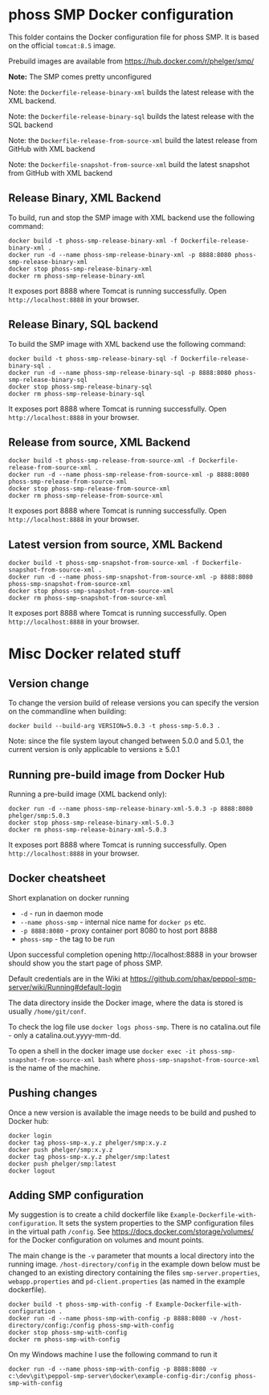 # phoss SMP Docker configuration

This folder contains the Docker configuration file for phoss SMP.
It is based on the official `tomcat:8.5` image.

Prebuild images are available from https://hub.docker.com/r/phelger/smp/

**Note:** The SMP comes pretty unconfigured

Note: the `Dockerfile-release-binary-xml` builds the latest release with the XML backend.

Note: the `Dockerfile-release-binary-sql` builds the latest release with the SQL backend

Note: the `Dockerfile-release-from-source-xml` build the latest release from GitHub with XML backend

Note: the `Dockerfile-snapshot-from-source-xml` build the latest snapshot from GitHub with XML backend

## Release Binary, XML Backend

To build, run and stop the SMP image with XML backend use the following command:

```
docker build -t phoss-smp-release-binary-xml -f Dockerfile-release-binary-xml .
docker run -d --name phoss-smp-release-binary-xml -p 8888:8080 phoss-smp-release-binary-xml
docker stop phoss-smp-release-binary-xml
docker rm phoss-smp-release-binary-xml
```

It exposes port 8888 where Tomcat is running successfully.
Open `http://localhost:8888` in your browser.

## Release Binary, SQL backend

To build the SMP image with XML backend use the following command:

```
docker build -t phoss-smp-release-binary-sql -f Dockerfile-release-binary-sql .
docker run -d --name phoss-smp-release-binary-sql -p 8888:8080 phoss-smp-release-binary-sql
docker stop phoss-smp-release-binary-sql
docker rm phoss-smp-release-binary-sql
```

It exposes port 8888 where Tomcat is running successfully.
Open `http://localhost:8888` in your browser.

## Release from source, XML Backend

```
docker build -t phoss-smp-release-from-source-xml -f Dockerfile-release-from-source-xml .
docker run -d --name phoss-smp-release-from-source-xml -p 8888:8080 phoss-smp-release-from-source-xml
docker stop phoss-smp-release-from-source-xml
docker rm phoss-smp-release-from-source-xml
```

It exposes port 8888 where Tomcat is running successfully.
Open `http://localhost:8888` in your browser.

## Latest version from source, XML Backend

```
docker build -t phoss-smp-snapshot-from-source-xml -f Dockerfile-snapshot-from-source-xml .
docker run -d --name phoss-smp-snapshot-from-source-xml -p 8888:8080 phoss-smp-snapshot-from-source-xml
docker stop phoss-smp-snapshot-from-source-xml
docker rm phoss-smp-snapshot-from-source-xml
```

It exposes port 8888 where Tomcat is running successfully.
Open `http://localhost:8888` in your browser.

# Misc Docker related stuff

## Version change
To change the version build of release versions you can specify the version on the commandline when building:

```
docker build --build-arg VERSION=5.0.3 -t phoss-smp-5.0.3 .
```

Note: since the file system layout changed between 5.0.0 and 5.0.1, the current version is only applicable to versions &ge; 5.0.1

## Running pre-build image from Docker Hub

Running a pre-build image (XML backend only):

```
docker run -d --name phoss-smp-release-binary-xml-5.0.3 -p 8888:8080 phelger/smp:5.0.3
docker stop phoss-smp-release-binary-xml-5.0.3
docker rm phoss-smp-release-binary-xml-5.0.3
```

It exposes port 8888 where Tomcat is running successfully.
Open `http://localhost:8888` in your browser.

## Docker cheatsheet

Short explanation on docker running
  * `-d` - run in daemon mode
  * `--name phoss-smp` - internal nice name for `docker ps` etc.
  * `-p 8888:8080` - proxy container port 8080 to host port 8888
  * `phoss-smp` - the tag to be run

Upon successful completion opening http://localhost:8888 in your browser should show you the start page of phoss SMP.

Default credentials are in the Wiki at https://github.com/phax/peppol-smp-server/wiki/Running#default-login

The data directory inside the Docker image, where the data is stored is usually `/home/git/conf`.
 
To check the log file use `docker logs phoss-smp`. There is no catalina.out file - only a catalina.out.yyyy-mm-dd.

To open a shell in the docker image use `docker exec -it phoss-smp-snapshot-from-source-xml bash` where `phoss-smp-snapshot-from-source-xml` is the name of the machine.
 
## Pushing changes

Once a new version is available the image needs to be build and pushed to Docker hub:

```
docker login
docker tag phoss-smp-x.y.z phelger/smp:x.y.z
docker push phelger/smp:x.y.z
docker tag phoss-smp-x.y.z phelger/smp:latest
docker push phelger/smp:latest
docker logout
```

## Adding SMP configuration

My suggestion is to create a child dockerfile like `Example-Dockerfile-with-configuration`.
It sets the system properties to the SMP configuration files in the virtual path `/config`.
See https://docs.docker.com/storage/volumes/ for the Docker configuration on volumes and mount points.

The main change is the `-v` parameter that mounts a local directory into the running image. `/host-directory/config` in the example down below must be changed to an existing directory containing the files `smp-server.properties`, `webapp.properties` and `pd-client.properties` (as named in the example dockerfile).


```
docker build -t phoss-smp-with-config -f Example-Dockerfile-with-configuration .
docker run -d --name phoss-smp-with-config -p 8888:8080 -v /host-directory/config:/config phoss-smp-with-config
docker stop phoss-smp-with-config
docker rm phoss-smp-with-config
```

On my Windows machine I use the following command to run it 

```
docker run -d --name phoss-smp-with-config -p 8888:8080 -v c:\dev\git\peppol-smp-server\docker\example-config-dir:/config phoss-smp-with-config
```
